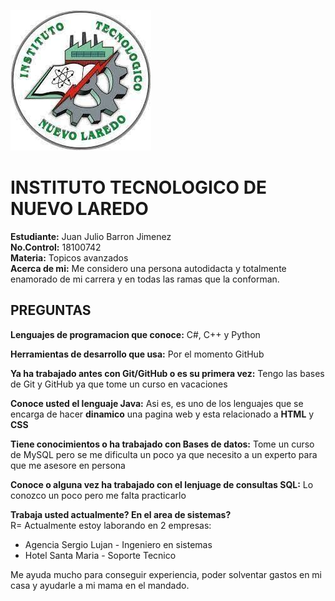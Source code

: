 ![LogoITNL](LogoITNL.jpg) 

# **INSTITUTO TECNOLOGICO DE NUEVO LAREDO** 

**Estudiante:** Juan Julio Barron Jimenez  
**No.Control:** 18100742  
**Materia:** Topicos avanzados  
**Acerca de mi:** Me considero una persona autodidacta y totalmente enamorado de mi carrera y en todas las ramas que la conforman.


##  **PREGUNTAS** 

**Lenguajes de programacion que conoce:** C#, C++ y Python  

**Herramientas de desarrollo que usa:** Por el momento GitHub  

**Ya ha trabajado antes con Git/GitHub o es su primera vez:** Tengo las bases de Git y GitHub ya que tome un curso en vacaciones  

**Conoce usted el lenguaje Java:** Asi es, es uno de los lenguajes que se encarga de hacer **dinamico** una pagina web y esta relacionado a **HTML** y **CSS**  

**Tiene conocimientos o ha trabajado con Bases de datos:** Tome un curso de MySQL pero se me dificulta un poco ya que necesito a un experto para que me asesore en persona  

**Conoce o alguna vez ha trabajado con el lenjuage de consultas SQL:** Lo conozco un poco pero me falta practicarlo  

**Trabaja usted actualmente? En el area de sistemas?**  
R= Actualmente estoy laborando en 2 empresas:

* Agencia Sergio Lujan - Ingeniero en sistemas
* Hotel Santa Maria - Soporte Tecnico

Me ayuda mucho para conseguir experiencia, poder solventar gastos en mi casa y ayudarle a mi mama en el mandado.

